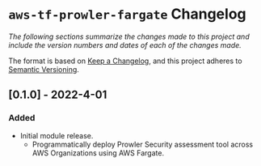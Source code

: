 # `aws-tf-prowler-fargate` Changelog

_The following sections summarize the changes made to this project and include the version numbers and dates of each_
_of the changes made._

The format is based on [Keep a Changelog](https://keepachangelog.com/en/1.0.0/), and this project adheres to [Semantic Versioning](https://semver.org/spec/v2.0.0.html).


## [0.1.0] - 2022-4-01
### Added
* Initial module release.
  - Programmatically deploy Prowler Security assessment tool across AWS Organizations using AWS Fargate.